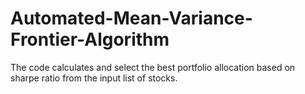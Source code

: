 # Automated-Mean-Variance-Frontier-Algorithm

The code calculates and select the best portfolio allocation based on sharpe ratio from the input list of stocks. 
